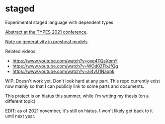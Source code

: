 # staged
Experimental staged language with dependent types

[Abstract at the TYPES 2021 conference](https://types21.liacs.nl/wp-content/uploads/2021/06/book.pdf#page=83).

[Note on generativity in presheaf models](efop_abstract/ext_abstract.pdf).

Related videos: 
- https://www.youtube.com/watch?v=ove4TQsXemY
- https://www.youtube.com/watch?v=WOd0ZFbJfQg
- https://www.youtube.com/watch?v=ai4vU1Naopk

WIP. Doesn't work yet. Don't look hard at any part. This repo currently exist now mainly so that I can publicly link to some parts and documents.

This project is on hiatus this summer, while I'm writing my thesis (on a different topic).

EDIT: as of 2021 november, it's still on hiatus. I won't likely get back to it until next year.
